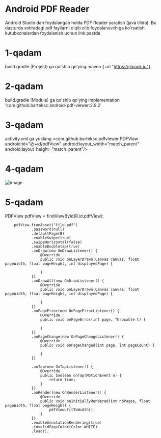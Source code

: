 # Android PDF Reader 
Android Studio dan foydalangan  holda PDF Reader yaratish (java tilida). Bu dasturda xotiradagi pdf fayllarni o'qib olib foydalanuvchiga ko'rsatish.
kutubxonalardan foydalanish uchun link pastda
# 1-qadam 
build.gradle (Project) ga qo'shib qo'ying 
    maven { url "https://jitpack.io"}
# 2-qadam
build.gradle (Module) ga qo'shib qo'ying
    implementation 'com.github.barteksc:android-pdf-viewer:2.8.2'
    
# 3-qadam
activity.xml   ga yuklang
<com.github.barteksc.pdfviewer.PDFView
        android:id="@+id/pdfView"
        android:layout_width="match_parent"
        android:layout_height="match_parent"/>


# 4-qadam
![image](https://user-images.githubusercontent.com/46724332/111953235-950ea780-8aa3-11eb-8734-1a36a19fbd76.png)

# 5-qadam
PDFView pdfView = findViewById(R.id.pdfView);


        pdfView.fromAsset("file.pdf")
                .password(null)
                .defaultPage(0)
                .enableSwipe(true)
                .swipeHorizontal(false)
                .enableDoubletap(true)
                .onDraw(new OnDrawListener() {
                    @Override
                    public void onLayerDrawn(Canvas canvas, float pageWidth, float pageHeight, int displayedPage) {

                    }
                })
                .onDrawAll(new OnDrawListener() {
                    @Override
                    public void onLayerDrawn(Canvas canvas, float pageWidth, float pageHeight, int displayedPage) {

                    }
                })
                .onPageError(new OnPageErrorListener() {
                    @Override
                    public void onPageError(int page, Throwable t) {

                    }
                })
                .onPageChange(new OnPageChangeListener() {
                    @Override
                    public void onPageChanged(int page, int pageCount) {

                    }
                })

                .onTap(new OnTapListener() {
                    @Override
                    public boolean onTap(MotionEvent e) {
                        return true;
                    }
                })
                .onRender(new OnRenderListener() {
                    @Override
                    public void onInitiallyRendered(int nbPages, float pageWidth, float pageHeight) {
                        pdfView.fitToWidth();
                    }
                })
                .enableAnnotationRendering(true)
                .invalidPageColor(Color.WHITE)
                .load();

